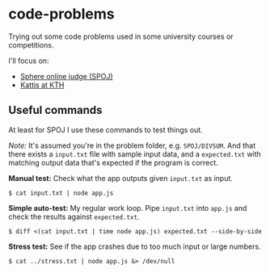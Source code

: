 # code-problems
Trying out some code problems used in some university courses or competitions.

I'll focus on:

* [Sphere online judge (SPOJ)](http://www.spoj.com/)
* [Kattis at KTH](https://kth.kattis.com)

## Useful commands
At least for SPOJ I use these commands to test things out.

*Note:* It's assumed you're in the problem folder, e.g. `SPOJ/DIVSUM`. And that there exists a `input.txt` file with sample input data, and a `expected.txt` with matching output data that's expected if the program is correct.

**Manual test:** Check what the app outputs given `input.txt` as input.

````
$ cat input.txt | node app.js
````

**Simple auto-test:** My regular work loop. Pipe `input.txt` into `app.js` and check the results against `expected.txt`.

````
$ diff <(cat input.txt | time node app.js) expected.txt --side-by-side
````

**Stress test:** See if the app crashes due to too much input or large numbers.
````
$ cat ../stress.txt | node app.js &> /dev/null
````
